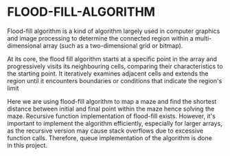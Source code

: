 # FLOOD-FILL-ALGORITHM

Flood-fill algorithm is a kind of algorithm largely used in computer graphics and image 
processing to determine the connected region within a multi-dimensional array (such as a 
two-dimensional grid or bitmap).

At its core, the flood fill algorithm starts at a specific point in the array and progressively 
visits its neighbouring cells, comparing their characteristics to the starting point. It 
iteratively examines adjacent cells and extends the region until it encounters boundaries or 
conditions that indicate the region's limit

Here we are using flood-fill algorithm to map a maze and find the shortest distance between 
initial and final point within the maze hence solving the maze.
Recursive function implementation of flood-fill exists. However, it's important to implement 
the algorithm efficiently, especially for larger arrays, as the recursive version may cause 
stack overflows due to excessive function calls. Therefore, queue implementation of the 
algorithm is done in this project.
